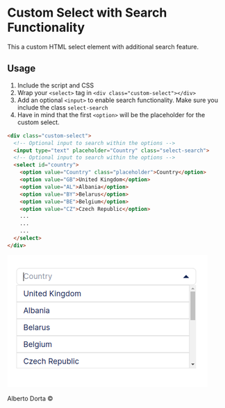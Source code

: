 # Custom Select with Search Functionality

This a custom HTML select element with additional search feature.

## Usage
  1. Include the script and CSS
  2. Wrap your `<select>` tag in `<div class="custom-select"></div>`
  3. Add an optional `<input>` to enable search functionality. Make sure you include the class `select-search`
  4. Have in mind that the first `<option>` will be the placeholder for the custom select.


```html
<div class="custom-select">
  <!-- Optional input to search within the options -->
  <input type="text" placeholder="Country" class="select-search">
  <!-- Optional input to search within the options -->
  <select id="country">
    <option value="Country" class="placeholder">Country</option>
    <option value="GB">United Kingdom</option>
    <option value="AL">Albania</option>
    <option value="BY">Belarus</option>
    <option value="BE">Belgium</option>
    <option value="CZ">Czech Republic</option>
    ...
    ...
    ...
  </select>
</div>
```
![Example](Selection_017.png)



Alberto Dorta &copy;